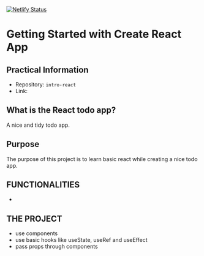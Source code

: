 [![Netlify Status](https://api.netlify.com/api/v1/badges/e26874d8-dc92-4e11-8f02-b144d9729874/deploy-status)](https://app.netlify.com/sites/toms-great-deluxe-todo/deploys)

# Getting Started with Create React App

## Practical Information

- Repository: `intro-react`
- Link:

## What is the React todo app?

A nice and tidy todo app.

## Purpose

The purpose of this project is to learn basic react while creating a nice todo app.

## FUNCTIONALITIES

-

## THE PROJECT

- use components
- use basic hooks like useState, useRef and useEffect
- pass props through components
